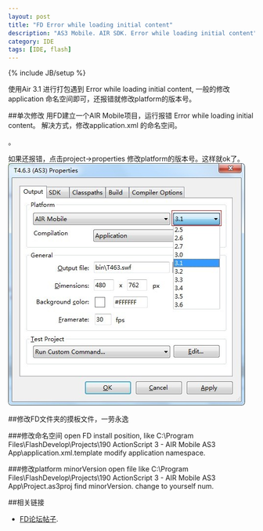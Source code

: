 ```yaml
---
layout: post
title: "FD Error while loading initial content"
description: "AS3 Mobile. AIR SDK. Error while loading initial content"
category: IDE
tags: [IDE, flash]
---
```

{% include JB/setup %}


使用Air 3.1 进行打包遇到 Error while loading initial content, 一般的修改application 命名空间即可，还报错就修改platform的版本号。


##单次修改
用FD建立一个AIR Mobile项目，运行报错 Error while loading initial content。
解决方式，修改application.xml 的命名空间。
<pre>
<application xmlns=”http://ns.adobe.com/air/application/3.1″>。
</pre>

如果还报错，点击project->properties 修改platform的版本号。这样就ok了。
<img src="/images/changePlatform.jpg" alt="修改platform">

##修改FD文件夹的摸板文件，一劳永逸

###修改命名空间
open FD install position, like C:\Program Files\FlashDevelop\Projects\190 ActionScript 3 - AIR Mobile AS3 App\application.xml.template
modify application namespace.

###修改platform minorVersion
open file like  C:\Program Files\FlashDevelop\Projects\190 ActionScript 3 - AIR Mobile AS3 App\Project.as3proj
find minorVersion. change to yourself num.



##相关链接

- [FD论坛帖子].
 
  [FD论坛帖子]: http://www.flashdevelop.org/community/viewtopic.php?p=47059 
  